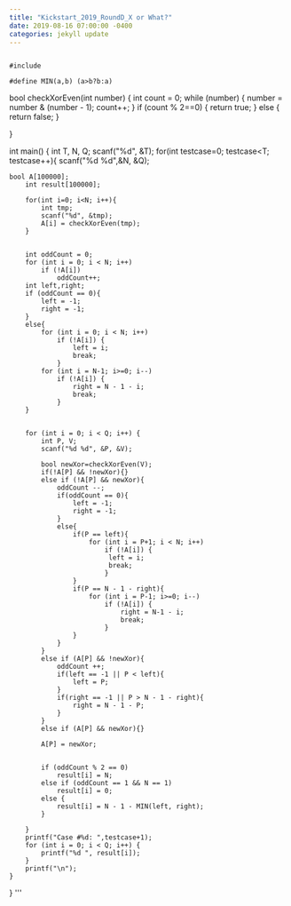 ```yaml
---
title: "Kickstart_2019_RoundD_X or What?"
date: 2019-08-16 07:00:00 -0400
categories: jekyll update
---
```


<pre><code>
#include <stdio.h>

#define MIN(a,b) (a>b?b:a)
</code></pre>
bool checkXorEven(int number) {
	int count = 0;
	while (number) {
		number = number & (number - 1);
		count++;
	}
	if (count % 2==0) {
		return true;
	}
	else {
		return false;
	}

}


int main()
{
    int T, N, Q;
    scanf("%d", &T);
    for(int testcase=0; testcase<T; testcase++){
        scanf("%d %d",&N, &Q);
	
	bool A[100000];
        int result[100000];

        for(int i=0; i<N; i++){
			int tmp;
            scanf("%d", &tmp);
			A[i] = checkXorEven(tmp);
        }
        
        
       	int oddCount = 0;
		for (int i = 0; i < N; i++)
			if (!A[i])
				oddCount++; 
		int left,right;
		if (oddCount == 0){
		    left = -1;
		    right = -1;
		}
		else{
			for (int i = 0; i < N; i++)
				if (!A[i]) {
					left = i;
					break;
				}
			for (int i = N-1; i>=0; i--)
				if (!A[i]) {
					right = N - 1 - i;
					break;
				}		    
		}
        
        
		for (int i = 0; i < Q; i++) {
			int P, V;
			scanf("%d %d", &P, &V);
			
			bool newXor=checkXorEven(V);
			if(!A[P] && !newXor){}
			else if (!A[P] && newXor){
			    oddCount --;
			    if(oddCount == 0){
			        left = -1;
			        right = -1;
			    }
			    else{
			        if(P == left){
			            for (int i = P+1; i < N; i++)
				            if (!A[i]) {
					         left = i;
					         break;
				            }
		    	    }
		    	    if(P == N - 1 - right){
		    	    	for (int i = P-1; i>=0; i--)
				            if (!A[i]) {
					            right = N-1 - i;
				            	break;
				            }    
			        }
			    }
			}
			else if (A[P] && !newXor){
			    oddCount ++;
			    if(left == -1 || P < left){
			        left = P;
			    }
			    if(right == -1 || P > N - 1 - right){
			        right = N - 1 - P;
			    }
			}
			else if (A[P] && newXor){}
			    
			A[P] = newXor;
			
			
			if (oddCount % 2 == 0)
				result[i] = N;
			else if (oddCount == 1 && N == 1)
				result[i] = 0;
			else {
				result[i] = N - 1 - MIN(left, right);
			}
            
        }
		printf("Case #%d: ",testcase+1);
		for (int i = 0; i < Q; i++) {
			printf("%d ", result[i]);
		}
		printf("\n");
    }
}
'''
